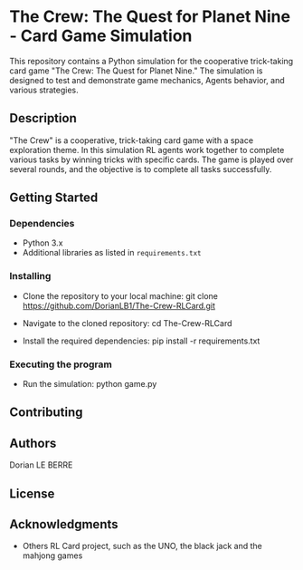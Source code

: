 # The Crew: The Quest for Planet Nine - Card Game Simulation

This repository contains a Python simulation for the cooperative trick-taking card game "The Crew: The Quest for Planet Nine." The simulation is designed to test and demonstrate game mechanics, Agents behavior, and various strategies.

## Description

"The Crew" is a cooperative, trick-taking card game with a space exploration theme. In this simulation RL agents work together to complete various tasks by winning tricks with specific cards. The game is played over several rounds, and the objective is to complete all tasks successfully.

## Getting Started

### Dependencies

- Python 3.x
- Additional libraries as listed in `requirements.txt`

### Installing

- Clone the repository to your local machine:
git clone https://github.com/DorianLB1/The-Crew-RLCard.git


- Navigate to the cloned repository:
cd The-Crew-RLCard


- Install the required dependencies:
pip install -r requirements.txt


### Executing the program

- Run the simulation:
python game.py



## Contributing


## Authors

Dorian LE BERRE

## License


## Acknowledgments

- Others RL Card project, such as the UNO, the black jack and the mahjong games 